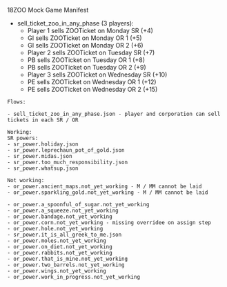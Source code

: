 18ZOO Mock Game Manifest

* sell_ticket_zoo_in_any_phase (3 players):
  * Player 1 sells ZOOTicket on Monday SR (+4)
  * GI sells ZOOTicket on Monday OR 1 (+5)
  * GI sells ZOOTicket on Monday OR 2 (+6)
  * Player 2 sells ZOOTicket on Tuesday SR (+7)
  * PB sells ZOOTicket on Tuesday OR 1 (+8)
  * PB sells ZOOTicket on Tuesday OR 2 (+9)
  * Player 3 sells ZOOTicket on Wednesday SR (+10)
  * PE sells ZOOTicket on Wednesday OR 1 (+12)
  * PE sells ZOOTicket on Wednesday OR 2 (+15)

```
Flows:

- sell_ticket_zoo_in_any_phase.json - player and corporation can sell tickets in each SR / OR
```

```
Working:
SR powers:
- sr_power.holiday.json
- sr_power.leprechaun_pot_of_gold.json
- sr_power.midas.json
- sr_power.too_much_responsibility.json
- sr_power.whatsup.json
```

```
Not working:
- or_power.ancient_maps.not_yet_working - M / MM cannot be laid
- or_power.sparkling_gold.not_yet_working - M / MM cannot be laid

- or_power.a_spoonful_of_sugar.not_yet_working
- or_power.a_squeeze.not_yet_working
- or_power.bandage.not_yet_working
- or_power.corn.not_yet_working - missing overridee on assign step
- or_power.hole.not_yet_working
- sr_power.it_is_all_greek_to_me.json
- or_power.moles.not_yet_working
- or_power.on_diet.not_yet_working
- or_power.rabbits.not_yet_working
- or_power.that_is_mine.not_yet_working
- or_power.two_barrels.not_yet_working
- or_power.wings.not_yet_working
- or_power.work_in_progress.not_yet_working
```
